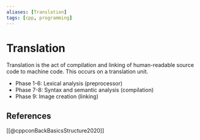 ```yaml
---
aliases: [Translation]
tags: [cpp, programming]
---
```

# Translation

Translation is the act of compilation and linking of human-readable source code to machine code. This occurs on a translation unit.

- Phase 1-6: Lexical analysis (preprocessor)
- Phase 7-8: Syntax and semantic analysis (compilation)
- Phase 9: Image creation (linking) 


## References

[[@cppconBackBasicsStructure2020]]
